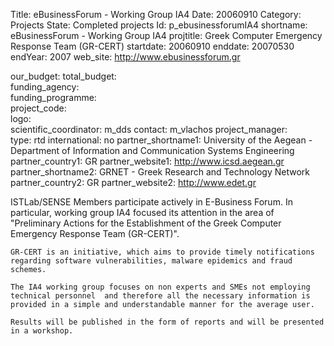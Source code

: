 Title: eBusinessForum - Working Group IA4
Date:  20060910
Category: Projects
State: Completed projects
Id: p_ebusinessforumIA4
shortname: eBusinessForum - Working Group IA4
projtitle: Greek Computer Emergency Response Team (GR-CERT)
startdate: 20060910
enddate: 20070530
endYear: 2007
web_site: http://www.ebusinessforum.gr

our_budget:
total_budget:  
funding_agency:  
funding_programme:  
project_code:  
logo:   
scientific_coordinator: m_dds
contact: m_vlachos
project_manager:  
type: rtd
international: no
partner_shortname1: University of the Aegean - Department of Information and Communication Systems Engineering
partner_country1: GR
partner_website1: http://www.icsd.aegean.gr
partner_shortname2: GRNET - Greek Research and Technology Network
partner_country2: GR
partner_website2: http://www.edet.gr

 <p>
  	ISTLab/SENSE Members participate actively in E-Business Forum. In particular, working group IA4 focused its attention in the area of "Preliminary Actions for the Establishment of the Greek Computer Emergency Response Team (GR-CERT)".

  	GR-CERT is an initiative, which aims to provide timely notifications regarding software vulnerabilities, malware epidemics and fraud schemes.

  	The IA4 working group focuses on non experts and SMEs not employing technical personnel  and therefore all the necessary information is provided in a simple and understandable manner for the average user.  

	Results will be published in the form of reports and will be presented in a workshop.
</p>
